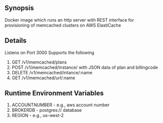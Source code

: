## Synopsis

Docker image which runs an http server with REST interface for provisioning of memcached clusters on AWS ElastiCache

## Details

Listens on Port 3000
Supports the following

1. GET /v1/memcached/plans
2. POST /v1/memcached/instance/ with JSON data of plan and billingcode
3. DELETE /v1/memcached/intance/:name
4. GET /v1/memcached/url/:name

## Runtime Environment Variables

1. ACCOUNTNUMBER - e.g., aws account number
2. BROKERDB - postgres:// database
3. REGION - e.g., us-west-2

